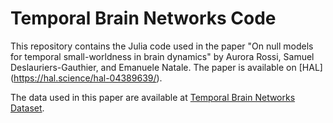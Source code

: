 # Temporal Brain Networks Code

This repository contains the Julia code used in the paper "On null models for temporal small-worldness in brain
dynamics" by Aurora Rossi, Samuel Deslauriers-Gauthier, and Emanuele Natale. The paper is available on [HAL] (https://hal.science/hal-04389639/). 

The data used in this paper are available at [Temporal Brain Networks Dataset](https://entrepot.recherche.data.gouv.fr/dataset.xhtml?persistentId=doi%3A10.57745%2FPR8VUV).